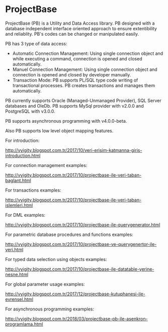 # ProjectBase

ProjectBase (PB) is a Utility and Data Access library. PB designed with a database independent interface oriented approach to ensure extentibility and reliablity. PB's codes can be changed or manipulated easily.

PB has 3 type of data access: 

* Automatic Connection Management: Using single connection object and while executing a command, connection is opened and closed automatically.
* Manuel Connection Management: Using single connection object and connection is opened and closed by developer manually.
* Transaction Mode: PB supports PL/SQL type code writing of transactional processes. PB creates transactions and manages them automatically.

PB currently supports Oracle (Managed-Unmanaged Provider), SQL Server databases and OleDb. PB supports MySql provider with v2.0.0 and PostgreSQL with v3.0.0.

PB supports asynchronous programming with v4.0.0-beta.

Also PB supports low level object mapping features.

For introduction:

http://vyigity.blogspot.com.tr/2017/10/veri-erisim-katmanna-giris-introduction.html

For connection management examples:

http://vyigity.blogspot.com.tr/2017/10/projectbase-ile-veri-taban-baglant.html

For transactions examples:

http://vyigity.blogspot.com.tr/2017/10/projectbase-ile-veri-taban-islemleri.html

For DML examples:

http://vyigity.blogspot.com.tr/2017/10/projectbase-ile-querygenerator.html

For parametric database procedures and functions examples:

http://vyigity.blogspot.com.tr/2017/10/projectbase-ve-querygenertor-ile-veri.html

For typed data selection using objects examples:

http://vyigity.blogspot.com.tr/2017/10/projectbase-ile-datatable-yerine-nesne.html

For global parameter usage examples:

http://vyigity.blogspot.com.tr/2017/12/projectbase-kutuphanesi-ile-evrensel.html

For asynchronous programming examples:

http://vyigity.blogspot.com.tr/2018/03/projectbase-pb-ile-asenkron-programlama.html


